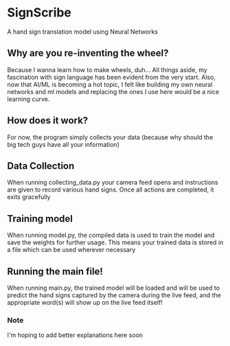 # SignScribe
A hand sign translation model using Neural Networks

## Why are you re-inventing the wheel?

Because I wanna learn how to make wheels, duh... All things aside, my fascination with sign language has been evident from the very start. Also, now that AI/ML is becoming a hot topic, I felt like building my own neural networks and ml models and replacing the ones I use here would be a nice learning curve.

## How does it work?

For now, the program simply collects your data (because why should the big tech guys have all your information)

## Data Collection

When running collecting_data.py your camera feed opens and instructions are given to record various hand signs. Once all actions are completed, it exits gracefully

## Training model

When running model.py, the compiled data is used to train the model and save the weights for further usage. This means your trained data is stored in a file which can be used wherever necessary

## Running the main file!

When running main.py, the trained model will be loaded and will be used to predict the hand signs captured by the camera during the live feed, and the appropriate word(s) will show up on the live feed itself!

### Note

I'm hoping to add better explanations here soon
